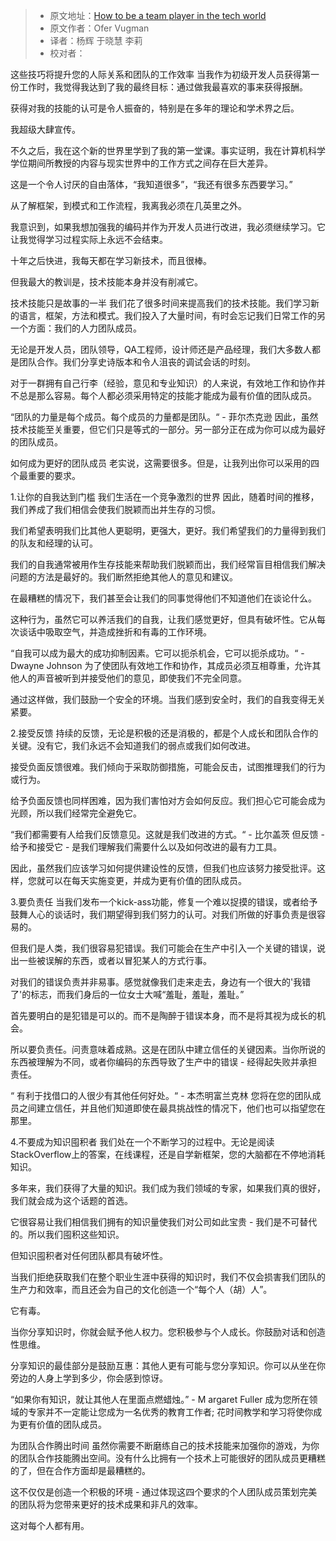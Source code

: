 > * 原文地址：[How to be a team player in the tech world](https://www.freecodecamp.org/news/how-to-be-a-team-player-in-the-tech-world-c78aa9f4e898/)
> * 原文作者：Ofer Vugman
> * 译者：杨辉 于晓慧 李莉
> * 校对者：

这些技巧将提升您的人际关系和团队的工作效率
当我作为初级开发人员获得第一份工作时，我觉得我达到了我的最终目标：通过做我最喜欢的事来获得报酬。

获得对我的技能的认可是令人振奋的，特别是在多年的理论和学术界之后。

我超级大肆宣传。

不久之后，我在这个新的世界里学到了我的第一堂课。事实证明，我在计算机科学学位期间所教授的内容与现实世界中的工作方式之间存在巨大差异。

这是一个令人讨厌的自由落体，“我知道很多”，“我还有很多东西要学习。”

从了解框架，到模式和工作流程，我离我必须在几英里之外。

我意识到，如果我想加强我的编码并作为开发人员进行改进，我必须继续学习。它让我觉得学习过程实际上永远不会结束。

十年之后快进，我每天都在学习新技术，而且很棒。

但我最大的教训是，技术技能本身并没有削减它。

技术技能只是故事的一半
我们花了很多时间来提高我们的技术技能。我们学习新的语言，框架，方法和模式。我们投入了大量时间，有时会忘记我们日常工作的另一个方面：我们的人力团队成员。

无论是开发人员，团队领导，QA工程师，设计师还是产品经理，我们大多数人都是团队合作。我们分享史诗版本和令人沮丧的调试会话的时刻。

对于一群拥有自己行李（经验，意见和专业知识）的人来说，有效地工作和协作并不总是那么容易。每个人都必须采用特定的技能才能成为最有价值的团队成员。

“团队的力量是每个成员。每个成员的力量都是团队。“ - 菲尔杰克逊
因此，虽然技术技能至关重要，但它们只是等式的一部分。另一部分正在成为你可以成为最好的团队成员。

如何成为更好的团队成员
老实说，这需要很多。但是，让我列出你可以采用的四个最重要的要求。

1.让你的自我达到门槛
我们生活在一个竞争激烈的世界 因此，随着时间的推移，我们养成了我们相信会使我们脱颖而出并生存的习惯。

我们希望表明我们比其他人更聪明，更强大，更好。我们希望我们的力量得到我们的队友和经理的认可。

我们的自我通常被用作生存技能来帮助我们脱颖而出，我们经常盲目相信我们解决问题的方法是最好的。我们断然拒绝其他人的意见和建议。

在最糟糕的情况下，我们甚至会让我们的同事觉得他们不知道他们在谈论什么。

这种行为，虽然它可以养活我们的自我，让我们感觉更好，但具有破坏性。它从每次谈话中吸取空气，并造成挫折和有毒的工作环境。

“自我可以成为最大的成功抑制因素。它可以扼杀机会，它可以扼杀成功。“ - Dwayne Johnson
为了使团队有效地工作和协作，其成员必须互相尊重，允许其他人的声音被听到并接受他们的意见，即使我们不完全同意。

通过这样做，我们鼓励一个安全的环境。当我们感到安全时，我们的自我变得无关紧要。

2.接受反馈
持续的反馈，无论是积极的还是消极的，都是个人成长和团队合作的关键。没有它，我们永远不会知道我们的弱点或我们如何改进。

接受负面反馈很难。我们倾向于采取防御措施，可能会反击，试图推理我们的行为或行为。

给予负面反馈也同样困难，因为我们害怕对方会如何反应。我们担心它可能会成为光顾，所以我们经常完全避免它。

“我们都需要有人给我们反馈意见。这就是我们改进的方式。“ - 比尔盖茨
但反馈 - 给予和接受它 - 是我们理解我们需要什么以及如何改进的最有力工具。

因此，虽然我们应该学习如何提供建设性的反馈，但我们也应该努力接受批评。这样，您就可以在每天实施变更，并成为更有价值的团队成员。

3.要负责任
当我们发布一个kick-ass功能，修复一个难以捉摸的错误，或者给予鼓舞人心的谈话时，我们期望得到我们努力的认可。对我们所做的好事负责是很容易的。

但我们是人类，我们很容易犯错误。我们可能会在生产中引入一个关键的错误，说出一些被误解的东西，或者以冒犯某人的方式行事。

对我们的错误负责并非易事。感觉就像我们走来走去，身边有一个很大的'我错了'的标志，而我们身后的一位女士大喊“羞耻，羞耻，羞耻。”


首先要明白的是犯错是可以的。而不是陶醉于错误本身，而不是将其视为成长的机会。

所以要负责任。问责意味着成熟。这是在团队中建立信任的关键因素。当你所说的东西被理解为不同，或者你编码的东西导致了生产中的错误 - 经得起失败并承担责任。

“ 有利于找借口的人很少有其他任何好处。“ - 本杰明富兰克林
您将在您的团队成员之间建立信任，并且他们知道即使在最具挑战性的情况下，他们也可以指望您在那里。

4.不要成为知识囤积者
我们处在一个不断学习的过程中。无论是阅读StackOverflow上的答案，在线课程，还是自学新框架，您的大脑都在不停地消耗知识。

多年来，我们获得了大量的知识。我们成为我们领域的专家，如果我们真的很好，我们就会成为这个话题的首选。

它很容易让我们相信我们拥有的知识量使我们对公司如此宝贵 - 我们是不可替代的。所以我们囤积这些知识。

但知识囤积者对任何团队都具有破坏性。

当我们拒绝获取我们在整个职业生涯中获得的知识时，我们不仅会损害我们团队的生产力和效率，而且还会为自己的文化创造一个“每个人（胡）人”。

它有毒。

当你分享知识时，你就会赋予他人权力。您积极参与个人成长。你鼓励对话和创造性思维。

分享知识的最佳部分是鼓励互惠：其他人更有可能与您分享知识。你可以从坐在你旁边的人身上学到多少，你会感到惊讶。

“如果你有知识，就让其他人在里面点燃蜡烛。” - M argaret Fuller
成为您所在领域的专家并不一定能让您成为一名优秀的教育工作者; 花时间教学和学习将使你成为更有价值的团队成员。

为团队合作腾出时间
虽然你需要不断磨练自己的技术技能来加强你的游戏，为你的团队合作技能腾出空间。没有什么比拥有一个技术上可能很好的团队成员更糟糕的了，但在合作方面却是最糟糕的。

这不仅仅是创造一个积极的环境 - 通过体现这四个要求的个人团队成员策划完美的团队将为您带来更好的技术成果和非凡的效率。

这对每个人都有用。
